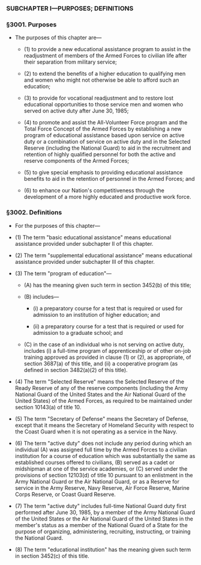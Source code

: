 ### SUBCHAPTER I—PURPOSES; DEFINITIONS

### §3001. Purposes
* The purposes of this chapter are—

  * (1) to provide a new educational assistance program to assist in the readjustment of members of the Armed Forces to civilian life after their separation from military service;

  * (2) to extend the benefits of a higher education to qualifying men and women who might not otherwise be able to afford such an education;

  * (3) to provide for vocational readjustment and to restore lost educational opportunities to those service men and women who served on active duty after June 30, 1985;

  * (4) to promote and assist the All-Volunteer Force program and the Total Force Concept of the Armed Forces by establishing a new program of educational assistance based upon service on active duty or a combination of service on active duty and in the Selected Reserve (including the National Guard) to aid in the recruitment and retention of highly qualified personnel for both the active and reserve components of the Armed Forces;

  * (5) to give special emphasis to providing educational assistance benefits to aid in the retention of personnel in the Armed Forces; and

  * (6) to enhance our Nation's competitiveness through the development of a more highly educated and productive work force.

### §3002. Definitions
* For the purposes of this chapter—

* (1) The term "basic educational assistance" means educational assistance provided under subchapter II of this chapter.

* (2) The term "supplemental educational assistance" means educational assistance provided under subchapter III of this chapter.

* (3) The term "program of education"—

  * (A) has the meaning given such term in section 3452(b) of this title;

  * (B) includes—

    * (i) a preparatory course for a test that is required or used for admission to an institution of higher education; and

    * (ii) a preparatory course for a test that is required or used for admission to a graduate school; and


  * (C) in the case of an individual who is not serving on active duty, includes (i) a full-time program of apprenticeship or of other on-job training approved as provided in clause (1) or (2), as appropriate, of section 3687(a) of this title, and (ii) a cooperative program (as defined in section 3482(a)(2) of this title).


* (4) The term "Selected Reserve" means the Selected Reserve of the Ready Reserve of any of the reserve components (including the Army National Guard of the United States and the Air National Guard of the United States) of the Armed Forces, as required to be maintained under section 10143(a) of title 10.

* (5) The term "Secretary of Defense" means the Secretary of Defense, except that it means the Secretary of Homeland Security with respect to the Coast Guard when it is not operating as a service in the Navy.

* (6) The term "active duty" does not include any period during which an individual (A) was assigned full time by the Armed Forces to a civilian institution for a course of education which was substantially the same as established courses offered to civilians, (B) served as a cadet or midshipman at one of the service academies, or (C) served under the provisions of section 12103(d) of title 10 pursuant to an enlistment in the Army National Guard or the Air National Guard, or as a Reserve for service in the Army Reserve, Navy Reserve, Air Force Reserve, Marine Corps Reserve, or Coast Guard Reserve.

* (7) The term "active duty" includes full-time National Guard duty first performed after June 30, 1985, by a member of the Army National Guard of the United States or the Air National Guard of the United States in the member's status as a member of the National Guard of a State for the purpose of organizing, administering, recruiting, instructing, or training the National Guard.

* (8) The term "educational institution" has the meaning given such term in section 3452(c) of this title.
